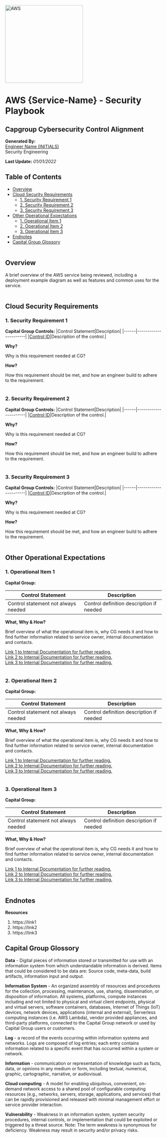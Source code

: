 <img src="https://a0.awsstatic.com/libra-css/images/logos/aws_logo_smile_1200x630.png" alt="AWS" width="250"/>

# AWS {Service-Name} - Security Playbook <!-- omit in toc -->
## Capgroup Cybersecurity Control Alignment <!-- omit in toc -->

**Generated By:**  
[Engineer Name (INITIALS)](https://cgweb3/profile/<INITIALS>)
<br>
Security Engineering

**Last Update:** *01/01/2022*

## Table of Contents <!-- omit in toc -->
- [Overview](#overview)
- [Cloud Security Requirements](#Cloud-Security-Requirements)
  - [1. Security Requirement 1](#1-security-irequirement-1)
  - [2. Security Requirement 2](#2-security-irequirement-2)
  - [3. Security Requirement 3](#3-security-irequirement-3)
- [Other Operational Expectations](#Other-Operational-Expectations)
  - [1. Operational Item 1](#1-Operational-item-1)
  - [2. Operational Item 2](#2-Operational-item-2)
  - [3. Operational Item 3](#3-Operational-item-3)
- [Endnotes](#endnotes)
- [Capital Group Glossory](#Capital-Group-Glossory) 
<br><br>

## Overview
A brief overview of the AWS service being reviewed, including a deployment example diagram as well as features and common uses for the service.
<br><br>

## Cloud Security Requirements

### 1. Security Requirement 1

**Capital Group Controls:** 
|Control Statement|Description|
|------|----------------------|
|[Control ID](https://link-to-grc)|Description of the control.|

**Why?** 

Why is this requirement needed at CG?

**How?** 

How this requirement should be met, and how an engineer build to adhere to the requirement.
<br><br>

### 2. Security Requirement 2

**Capital Group Controls:** 
|Control Statement|Description|
|------|----------------------|
|[Control ID](https://link-to-grc)|Description of the control.|

**Why?** 

Why is this requirement needed at CG?

**How?** 

How this requirement should be met, and how an engineer build to adhere to the requirement.
<br><br>

### 3. Security Requirement 3

**Capital Group Controls:** 
|Control Statement|Description|
|------|----------------------|
|[Control ID](https://link-to-grc)|Description of the control.|

**Why?** 

Why is this requirement needed at CG?

**How?** 

How this requirement should be met, and how an engineer build to adhere to the requirement.
<br><br>

## Other Operational Expectations

### 1. Operational Item 1

**Capital Group:** <br>

|Control Statement|Description|
|------|----------------------|
|Control statement not always needed|Control definition description if needed|

**What, Why & How?**

Brief overview of what the operational item is, why CG needs it and how to find further information related to service owner, internal documentation and contacts.

[Link 1 to Internal Documentation for further reading.](https://link1)<br>
[Link 2 to Internal Documentation for further reading.](https://link2)<br>
[Link 3 to Internal Documentation for further reading.](https://link3)
<br><br>

### 2. Operational Item 2

**Capital Group:** <br>

|Control Statement|Description|
|------|----------------------|
|Control statement not always needed|Control definition description if needed|

**What, Why & How?**

Brief overview of what the operational item is, why CG needs it and how to find further information related to service owner, internal documentation and contacts.

[Link 1 to Internal Documentation for further reading.](https://link1)<br>
[Link 2 to Internal Documentation for further reading.](https://link2)<br>
[Link 3 to Internal Documentation for further reading.](https://link3)
<br><br>

### 3. Operational Item 3

**Capital Group:** <br>

|Control Statement|Description|
|------|----------------------|
|Control statement not always needed|Control definition description if needed|

**What, Why & How?**

Brief overview of what the operational item is, why CG needs it and how to find further information related to service owner, internal documentation and contacts.

[Link 1 to Internal Documentation for further reading.](https://link1)<br>
[Link 2 to Internal Documentation for further reading.](https://link2)<br>
[Link 3 to Internal Documentation for further reading.](https://link3)
<br><br>

## Endnotes
**Resources**<br>
1. https://link1
2. https://link2
3. https://link3

## Capital Group Glossory 
**Data** - Digital pieces of information stored or transmitted for use with an information system from which understandable information is derived. Items that could be considered to be data are: Source code, meta-data, build artifacts, information input and output.  
 
**Information System** - An organized assembly of resources and procedures for the collection, processing, maintenance, use, sharing, dissemination, or disposition of information. All systems, platforms, compute instances including and not limited to physical and virtual client endpoints, physical and virtual servers, software containers, databases, Internet of Things (IoT) devices, network devices, applications (internal and external), Serverless computing instances (i.e. AWS Lambda), vendor provided appliances, and third-party platforms, connected to the Capital Group network or used by Capital Group users or customers.

**Log** - a record of the events occurring within information systems and networks. Logs are composed of log entries; each entry contains information related to a specific event that has occurred within a system or network.

**Information** - communication or representation of knowledge such as facts, data, or opinions in any medium or form, including textual, numerical, graphic, cartographic, narrative, or audiovisual. 

**Cloud computing** - A model for enabling ubiquitous, convenient, on-demand network access to a shared pool of configurable computing resources (e.g., networks, servers, storage, applications, and services) that can be rapidly provisioned and released with minimal management effort or service provider interaction.

**Vulnerability**  - Weakness in an information system, system security procedures, internal controls, or implementation that could be exploited or triggered by a threat source. Note: The term weakness is synonymous for deficiency. Weakness may result in security and/or privacy risks.
